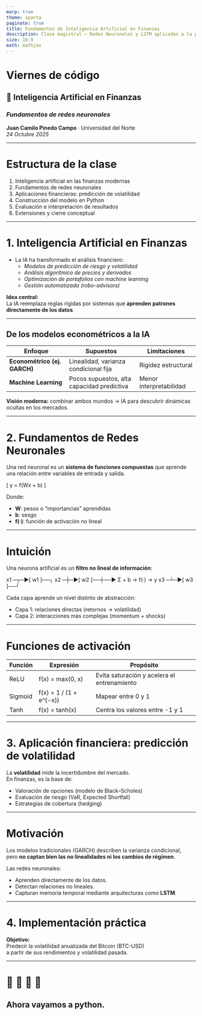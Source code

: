 ```yaml
---
marp: true
theme: sparta
paginate: true
title: Fundamentos de Inteligencia Artificial en Finanzas
description: Clase magistral — Redes Neuronales y LSTM aplicadas a la predicción de volatilidad
size: 16:9
math: mathjax
---
```


 
# Viernes de código
## 🧠 Inteligencia Artificial en Finanzas
### _Fundamentos de redes neuronales_
**Juan Camilo Pinedo Campo** · Universidad del Norte  
_24 Octubre 2025_


---

# Estructura de la clase

1. Inteligencia artificial en las finanzas modernas  
2. Fundamentos de redes neuronales  
3. Aplicaciones financieras: predicción de volatilidad  
4. Construcción del modelo en Python  
5. Evaluación e interpretación de resultados  
6. Extensiones y cierre conceptual

---

# 1. Inteligencia Artificial en Finanzas

- La IA ha transformado el análisis financiero:
  - *Modelos de predicción de riesgo y volatilidad*  
  - *Análisis algorítmico de precios y derivados*  
  - *Optimización de portafolios con machine learning*  
  - *Gestión automatizada (robo-advisors)*  

**Idea central:**  
La IA reemplaza reglas rígidas por sistemas que **aprenden patrones directamente de los datos**.

---

## De los modelos econométricos a la IA

| Enfoque | Supuestos | Limitaciones |
|----------|------------|---------------|
| **Econométrico (ej. GARCH)** | Linealidad, varianza condicional fija | Rigidez estructural |
| **Machine Learning** | Pocos supuestos, alta capacidad predictiva | Menor interpretabilidad |

**Visión moderna:** combinar ambos mundos → IA para descubrir dinámicas ocultas en los mercados.

---

# 2. Fundamentos de Redes Neuronales

Una red neuronal es un **sistema de funciones compuestas** que aprende una relación entre variables de entrada y salida.

\[
y = f(Wx + b)
\]

Donde:
- **W**: pesos o “importancias” aprendidas  
- **b**: sesgo  
- **f(·)**: función de activación no lineal  

---

# Intuición

Una neurona artificial es un **filtro no lineal de información**:

x1 ─┬─▶[ w1 ]──┐
x2 ─┼─▶[ w2 ]──┼──▶ Σ + b → f(·) → y
x3 ─┴─▶[ w3 ]──┘


Cada capa aprende un nivel distinto de abstracción:
- Capa 1: relaciones directas (retornos → volatilidad)  
- Capa 2: interacciones más complejas (momentum + shocks)  

---

# Funciones de activación

| Función | Expresión | Propósito |
|----------|------------|------------|
| ReLU | f(x) = max(0, x) | Evita saturación y acelera el entrenamiento |
| Sigmoid | f(x) = 1 / (1 + e^{-x}) | Mapear entre 0 y 1 |
| Tanh | f(x) = tanh(x) | Centra los valores entre -1 y 1 |


---

# 3. Aplicación financiera: predicción de volatilidad

La **volatilidad** mide la incertidumbre del mercado.  
En finanzas, es la base de:
- Valoración de opciones (modelo de Black–Scholes)  
- Evaluación de riesgo (VaR, Expected Shortfall)  
- Estrategias de cobertura (hedging)

---

# Motivación

Los modelos tradicionales (GARCH) describen la varianza condicional,  
pero **no captan bien las no linealidades ni los cambios de régimen**.

Las redes neuronales:
- Aprenden directamente de los datos.  
- Detectan relaciones no lineales.  
- Capturan memoria temporal mediante arquitecturas como **LSTM**.

---

# 4. Implementación práctica

**Objetivo:**  
Predecir la volatilidad anualizada del Bitcoin (BTC-USD)  
a partir de sus rendimientos y volatilidad pasada.

---


🐍 🐍 🐍 🐍
=

## Ahora vayamos a python.






